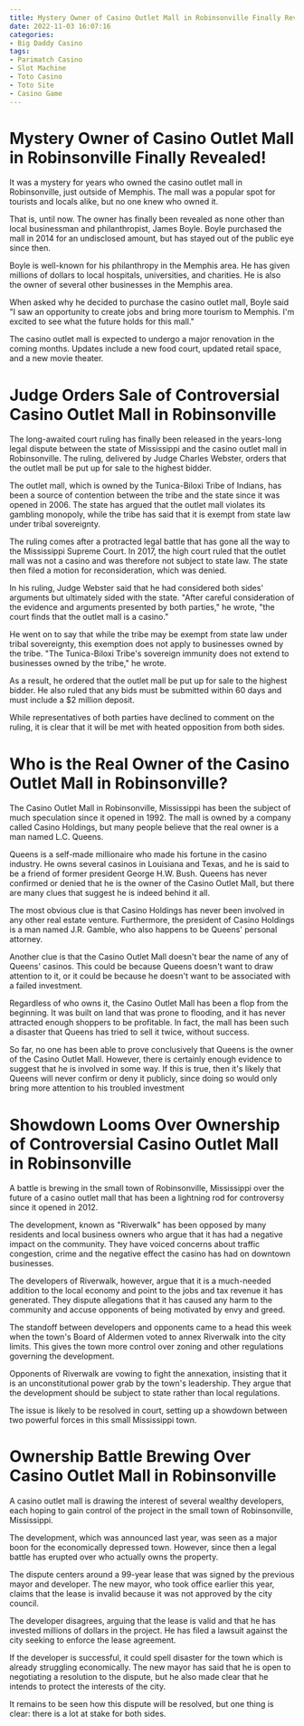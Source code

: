 ```yaml
---
title: Mystery Owner of Casino Outlet Mall in Robinsonville Finally Revealed!
date: 2022-11-03 16:07:16
categories:
- Big Daddy Casino
tags:
- Parimatch Casino
- Slot Machine
- Toto Casino
- Toto Site
- Casino Game
---
```



#  Mystery Owner of Casino Outlet Mall in Robinsonville Finally Revealed!

It was a mystery for years who owned the casino outlet mall in Robinsonville, just outside of Memphis. The mall was a popular spot for tourists and locals alike, but no one knew who owned it.

That is, until now. The owner has finally been revealed as none other than local businessman and philanthropist, James Boyle. Boyle purchased the mall in 2014 for an undisclosed amount, but has stayed out of the public eye since then.

Boyle is well-known for his philanthropy in the Memphis area. He has given millions of dollars to local hospitals, universities, and charities. He is also the owner of several other businesses in the Memphis area.

When asked why he decided to purchase the casino outlet mall, Boyle said "I saw an opportunity to create jobs and bring more tourism to Memphis. I'm excited to see what the future holds for this mall."

The casino outlet mall is expected to undergo a major renovation in the coming months. Updates include a new food court, updated retail space, and a new movie theater.

#  Judge Orders Sale of Controversial Casino Outlet Mall in Robinsonville

The long-awaited court ruling has finally been released in the years-long legal dispute between the state of Mississippi and the casino outlet mall in Robinsonville. The ruling, delivered by Judge Charles Webster, orders that the outlet mall be put up for sale to the highest bidder.

The outlet mall, which is owned by the Tunica-Biloxi Tribe of Indians, has been a source of contention between the tribe and the state since it was opened in 2006. The state has argued that the outlet mall violates its gambling monopoly, while the tribe has said that it is exempt from state law under tribal sovereignty.

The ruling comes after a protracted legal battle that has gone all the way to the Mississippi Supreme Court. In 2017, the high court ruled that the outlet mall was not a casino and was therefore not subject to state law. The state then filed a motion for reconsideration, which was denied.

In his ruling, Judge Webster said that he had considered both sides' arguments but ultimately sided with the state. "After careful consideration of the evidence and arguments presented by both parties," he wrote, "the court finds that the outlet mall is a casino."

He went on to say that while the tribe may be exempt from state law under tribal sovereignty, this exemption does not apply to businesses owned by the tribe. "The Tunica-Biloxi Tribe's sovereign immunity does not extend to businesses owned by the tribe," he wrote.

As a result, he ordered that the outlet mall be put up for sale to the highest bidder. He also ruled that any bids must be submitted within 60 days and must include a $2 million deposit.

While representatives of both parties have declined to comment on the ruling, it is clear that it will be met with heated opposition from both sides.

#  Who is the Real Owner of the Casino Outlet Mall in Robinsonville?

The Casino Outlet Mall in Robinsonville, Mississippi has been the subject of much speculation since it opened in 1992. The mall is owned by a company called Casino Holdings, but many people believe that the real owner is a man named L.C. Queens.

Queens is a self-made millionaire who made his fortune in the casino industry. He owns several casinos in Louisiana and Texas, and he is said to be a friend of former president George H.W. Bush. Queens has never confirmed or denied that he is the owner of the Casino Outlet Mall, but there are many clues that suggest he is indeed behind it all.

The most obvious clue is that Casino Holdings has never been involved in any other real estate venture. Furthermore, the president of Casino Holdings is a man named J.R. Gamble, who also happens to be Queens' personal attorney.

Another clue is that the Casino Outlet Mall doesn't bear the name of any of Queens' casinos. This could be because Queens doesn't want to draw attention to it, or it could be because he doesn't want to be associated with a failed investment.

Regardless of who owns it, the Casino Outlet Mall has been a flop from the beginning. It was built on land that was prone to flooding, and it has never attracted enough shoppers to be profitable. In fact, the mall has been such a disaster that Queens has tried to sell it twice, without success.

So far, no one has been able to prove conclusively that Queens is the owner of the Casino Outlet Mall. However, there is certainly enough evidence to suggest that he is involved in some way. If this is true, then it's likely that Queens will never confirm or deny it publicly, since doing so would only bring more attention to his troubled investment

#  Showdown Looms Over Ownership of Controversial Casino Outlet Mall in Robinsonville

A battle is brewing in the small town of Robinsonville, Mississippi over the future of a casino outlet mall that has been a lightning rod for controversy since it opened in 2012.

The development, known as "Riverwalk" has been opposed by many residents and local business owners who argue that it has had a negative impact on the community. They have voiced concerns about traffic congestion, crime and the negative effect the casino has had on downtown businesses.

The developers of Riverwalk, however, argue that it is a much-needed addition to the local economy and point to the jobs and tax revenue it has generated. They dispute allegations that it has caused any harm to the community and accuse opponents of being motivated by envy and greed.

The standoff between developers and opponents came to a head this week when the town's Board of Aldermen voted to annex Riverwalk into the city limits. This gives the town more control over zoning and other regulations governing the development.

Opponents of Riverwalk are vowing to fight the annexation, insisting that it is an unconstitutional power grab by the town's leadership. They argue that the development should be subject to state rather than local regulations.

The issue is likely to be resolved in court, setting up a showdown between two powerful forces in this small Mississippi town.

#  Ownership Battle Brewing Over Casino Outlet Mall in Robinsonville

A casino outlet mall is drawing the interest of several wealthy developers, each hoping to gain control of the project in the small town of Robinsonville, Mississippi.

The development, which was announced last year, was seen as a major boon for the economically depressed town. However, since then a legal battle has erupted over who actually owns the property.

The dispute centers around a 99-year lease that was signed by the previous mayor and developer. The new mayor, who took office earlier this year, claims that the lease is invalid because it was not approved by the city council.

The developer disagrees, arguing that the lease is valid and that he has invested millions of dollars in the project. He has filed a lawsuit against the city seeking to enforce the lease agreement.

If the developer is successful, it could spell disaster for the town which is already struggling economically. The new mayor has said that he is open to negotiating a resolution to the dispute, but he also made clear that he intends to protect the interests of the city.

It remains to be seen how this dispute will be resolved, but one thing is clear: there is a lot at stake for both sides.